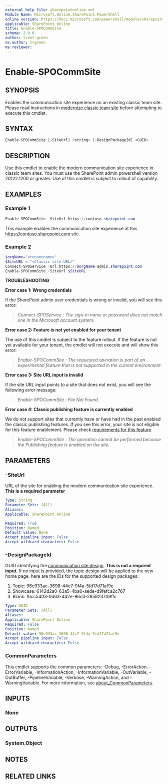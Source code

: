 ```yaml
---
external help file: sharepointonline.xml
Module Name: Microsoft.Online.SharePoint.PowerShell
online version: https://docs.microsoft.com/powershell/module/sharepoint-online/enable-spocommsite
applicable: SharePoint Online
title: Enable-SPOCommSite
schema: 2.0.0
author: trent-green
ms.author: trgreen
ms.reviewer:
---
```


# Enable-SPOCommSite

## SYNOPSIS

Enables the  communication site experience on an existing classic team site. Please read instructions in [modernize classic team site](https://docs.microsoft.com/en-us/sharepoint/modernize-classic-team-site) before attempting to execute this cmdlet.

## SYNTAX

```powershell
Enable-SPOCommSite [-SiteUrl] <string> [-DesignPackageId] <GUID>
```

## DESCRIPTION

Use this cmdlet to enable the modern communication site experience in classic team sites. You must use the SharePoint admin powershell version 20122.1200 or greater. Use of this cmdlet is subject to rollout of capability.

## EXAMPLES

### Example 1

```powershell
Enable-SPOCommSite -SiteUrl https://contoso.sharepoint.com
```

This example enables the communication site experience at this <https://contoso.sharepoint.com> site.

### Example 2

```powershell
$orgName="<tenantname>"
$SiteURL = "<Classic site URL>"
Connect-SPOService -Url https://$orgName-admin.sharepoint.com
Enable-SPOCommSite -SiteUrl $SiteURL
```

**TROUBLESHOOTING**

**Error case 1: Wrong credentials**

If the SharePoint admin user credentials is wrong or invalid, you will see this error:

>*Connect-SPOService : The sign-in name or password does not match one in the Microsoft account system.*

**Error case 2: Feature is not yet enabled for your tenant**

The use of this cmdlet is subject to the feature rollout. If the feature is not yet available for your tenant, the cmdlet will not execute and will show this error:

>*Enable-SPOCommSite : The requested operation is part of an experimental feature that is not supported in the current environment.*

**Error case 3: Site URL input is invalid**

If the site URL input points to a site that does not exist, you will see the following error message:

>*Enable-SPOCommSite : File Not Found.*

**Error case 4: Classic publishing feature is currently enabled**

We do not support sites that currently have or have had in the past enabled the classic publishing features. If you see this error, your site is not eligible for this feature enablement. Please check [requirements for this feature](https://docs.microsoft.com/sharepoint/modernize-classic-team-site)

>*Enable-SPOCommSite : The operation cannot be performed because the Publishing feature is enabled on the site.*

## PARAMETERS

### -SiteUrl

URL of the site for enabling the modern communication site experience. **This is a required parameter**

```yaml
Type: String
Parameter Sets: (All)
Aliases:
Applicable: SharePoint Online

Required: True
Position: Named
Default value: None
Accept pipeline input: False
Accept wildcard characters: False
```

### -DesignPackageId

GUID identifying the [communication site design](https://support.office.com/article/what-is-a-sharepoint-communication-site-94a33429-e580-45c3-a090-5512a8070732). **This is not a required input.** If no input is provided, the topic design will be applied to the new home page. here are the IDs for the supported design packages:

1. Topic: 96c933ac-3698-44c7-9f4a-5fd17d71af9e
2. Showcase: 6142d2a0-63a5-4ba0-aede-d9fefca2c767
3. Blank: f6cc5403-0d63-442e-96c0-285923709ffc

```yaml
Type: GUID
Parameter Sets: (All)
Aliases:
Applicable: SharePoint Online
Required: False
Position: Named
Default value: 96c933ac-3698-44c7-9f4a-5fd17d71af9e
Accept pipeline input: False
Accept wildcard characters: False
```

### CommonParameters

This cmdlet supports the common parameters: -Debug, -ErrorAction, -ErrorVariable, -InformationAction, -InformationVariable, -OutVariable, -OutBuffer, -PipelineVariable, -Verbose, -WarningAction, and -WarningVariable. For more information, see [about_CommonParameters](http://go.microsoft.com/fwlink/?LinkID=113216).

## INPUTS

### None

## OUTPUTS

### System.Object

## NOTES

## RELATED LINKS

